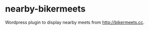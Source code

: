 nearby-bikermeets
=================

Wordpress plugin to display nearby meets from http://bikermeets.cc.

